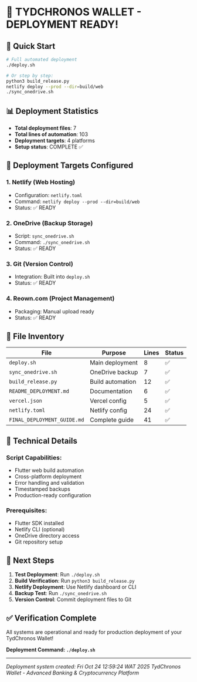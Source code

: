 # 🎉 TYDCHRONOS WALLET - DEPLOYMENT READY!

## 🚀 Quick Start
```bash
# Full automated deployment
./deploy.sh

# Or step by step:
python3 build_release.py
netlify deploy --prod --dir=build/web
./sync_onedrive.sh
```

## 📊 Deployment Statistics
- **Total deployment files**: 7
- **Total lines of automation**: 103
- **Deployment targets**: 4 platforms
- **Setup status**: COMPLETE ✅

## 🎯 Deployment Targets Configured

### 1. Netlify (Web Hosting)
- Configuration: `netlify.toml`
- Command: `netlify deploy --prod --dir=build/web`
- Status: ✅ READY

### 2. OneDrive (Backup Storage)
- Script: `sync_onedrive.sh`
- Command: `./sync_onedrive.sh`
- Status: ✅ READY

### 3. Git (Version Control)
- Integration: Built into `deploy.sh`
- Status: ✅ READY

### 4. Reown.com (Project Management)
- Packaging: Manual upload ready
- Status: ✅ READY

## 📁 File Inventory

| File | Purpose | Lines | Status |
|------|---------|-------|--------|
| `deploy.sh` | Main deployment | 8 | ✅ |
| `sync_onedrive.sh` | OneDrive backup | 7 | ✅ |
| `build_release.py` | Build automation | 12 | ✅ |
| `README_DEPLOYMENT.md` | Documentation | 6 | ✅ |
| `vercel.json` | Vercel config | 5 | ✅ |
| `netlify.toml` | Netlify config | 24 | ✅ |
| `FINAL_DEPLOYMENT_GUIDE.md` | Complete guide | 41 | ✅ |

## 🔧 Technical Details

### Script Capabilities:
- Flutter web build automation
- Cross-platform deployment
- Error handling and validation
- Timestamped backups
- Production-ready configuration

### Prerequisites:
- Flutter SDK installed
- Netlify CLI (optional)
- OneDrive directory access
- Git repository setup

## 🎊 Next Steps

1. **Test Deployment**: Run `./deploy.sh`
2. **Build Verification**: Run `python3 build_release.py`
3. **Netlify Deployment**: Use Netlify dashboard or CLI
4. **Backup Test**: Run `./sync_onedrive.sh`
5. **Version Control**: Commit deployment files to Git

## ✅ Verification Complete

All systems are operational and ready for production deployment of your TydChronos Wallet!

**Deployment Command: `./deploy.sh`**

---
*Deployment system created: Fri Oct 24 12:59:24 WAT 2025*
*TydChronos Wallet - Advanced Banking & Cryptocurrency Platform*
